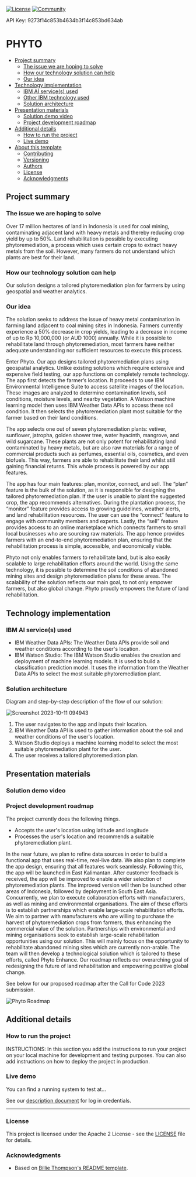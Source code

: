 [![License](https://img.shields.io/badge/License-Apache2-blue.svg)](https://www.apache.org/licenses/LICENSE-2.0) [![Community](https://img.shields.io/badge/Join-Community-blue)](https://developer.ibm.com/callforcode/solutions/projects/get-started/)

API Key: 9273f14c853b4634b3f14c853bd634ab

# PHYTO 

- [Project summary](#project-summary)
  - [The issue we are hoping to solve](#the-issue-we-are-hoping-to-solve)
  - [How our technology solution can help](#how-our-technology-solution-can-help)
  - [Our idea](#our-idea)
- [Technology implementation](#technology-implementation)
  - [IBM AI service(s) used](#ibm-ai-services-used)
  - [Other IBM technology used](#other-ibm-technology-used)
  - [Solution architecture](#solution-architecture)
- [Presentation materials](#presentation-materials)
  - [Solution demo video](#solution-demo-video)
  - [Project development roadmap](#project-development-roadmap)
- [Additional details](#additional-details)
  - [How to run the project](#how-to-run-the-project)
  - [Live demo](#live-demo)
- [About this template](#about-this-template)
  - [Contributing](#contributing)
  - [Versioning](#versioning)
  - [Authors](#authors)
  - [License](#license)
  - [Acknowledgments](#acknowledgments)

## Project summary

### The issue we are hoping to solve

Over 17 million hectares of land in Indonesia is used for coal mining, contaminating adjacent land with heavy metals and thereby reducing crop yield by up to 50%. Land rehabilitation is possible by executing phytoremediation, a process which uses certain crops to extract heavy metals from the soil. However, many farmers do not understand which plants are best for their land. 

### How our technology solution can help

Our solution designs a tailored phytoremediation plan for farmers by using geospatial and weather analytics. 

### Our idea
The solution seeks to address the issue of heavy metal contamination in farming land adjacent to coal mining sites in Indonesia. Farmers currently experience a 50% decrease in crop yields, leading to a decrease in income of up to Rp 10,000,000 (or AUD 1000) annually. While it is possible to rehabilitate land through phytoremediation, most farmers have neither adequate understanding nor sufficient resources to execute this process. 

Enter Phyto. Our app designs tailored phytoremediation plans using geospatial analytics. Unlike existing solutions which require extensive and expensive field testing, our app functions on completely remote technology. The app first detects the farmer’s location. It proceeds to use IBM Environmental Intelligence Suite to access satellite images of the location. These images are analyzed to determine contamination levels, soil conditions, moisture levels, and nearby vegetation. A Watson machine learning model then uses IBM Weather Data APIs to access these soil condition. It then selects the phytoremediation plant most suitable for the farmer based on their land conditions. 

The app selects one out of seven phytoremediation plants: vetiver, sunflower, jatropha, golden shower tree, water hyacinth, mangrove, and wild sugarcane. These plants are not only potent for rehabilitating land contaminated by heavy metals, but are also raw materials for a range of commercial products such as perfumes, essential oils, cosmetics, and even biofuels. This way, farmers are able to rehabilitate their land whilst still gaining financial returns. This whole process is powered by our app features. 

The app has four main features: plan, monitor, connect, and sell. The “plan” feature is the bulk of the solution, as it is responsible for designing the tailored phytoremediation plan. If the user is unable to plant the suggested crop, the app recommends alternatives. During the plantation process, the “monitor” feature provides access to growing guidelines, weather alerts, and land rehabilitation resources. The user can use the “connect” feature to engage with community members and experts. Lastly, the “sell” feature provides access to an online marketplace which connects farmers to small local businesses who are sourcing raw materials. The app hence provides farmers with an end-to-end phytoremediation plan, ensuring that the rehabilitation process is simple, accessible, and economically viable.

Phyto not only enables farmers to rehabilitate land, but is also easily scalable to large rehabilitation efforts around the world. Using the same technology, it is possible to determine the soil conditions of abandoned mining sites and design phytoremediation plans for these areas. The scalability of the solution reflects our main goal, to not only empower farmers, but also global change. Phyto proudly empowers the future of land rehabilitation.  

## Technology implementation

### IBM AI service(s) used

- IBM Weather Data APIs: The Weather Data APIs provide soil and weather conditions according to the user's location. 
- IBM Watson Studio: The IBM Watson Studio enables the creation and deployment of machine learning models. It is used to build a classification prediction model. It uses the information from the Weather Data APIs to select the most suitable phytoremediation plant. 
  
### Solution architecture

Diagram and step-by-step description of the flow of our solution:

![Screenshot 2023-10-11 094943](https://github.com/alice838/IBM-Call-for-Code-Phyto/assets/141798368/c560fa89-0ddd-4c03-80e6-0eba441830e9)

1. The user navigates to the app and inputs their location.
2. IBM Weather Data API is used to gather information about the soil and weather conditions of the user's location.
3. Watson Studio deploys a machine learning model to select the most suitable phytoremediation plant for the user.
4. The user receives a tailored phytoremediation plan. 


## Presentation materials

### Solution demo video



### Project development roadmap

The project currently does the following things.

- Accepts the user's location using latitude and longitude
- Processes the user's location and recommends a suitable phytoremediation plant. 

In the near future, we plan to refine data sources in order to build a functional app that uses real-time, real-live data. We also plan to complete the app design, ensuring that all features work seamlessly. Following this, the app will be launched in East Kalimantan. After customer feedback is received, the app will be improved to enable a wider selection of phytoremediation plants. The improved  version will then be launched other areas of Indonesia, followed by deployment in South East Asia. 
Concurrently, we plan to execute collaboration efforts with manufacturers, as well as mining and environmental organisations. The aim of these efforts is to establish partnerships which enable large-scale rehabilitation efforts. We aim to partner with manufacturers who are willing to purchase the harvest of phytoremediation crops from farmers, thus enhancing the commercial value of the solution. Partnerships with environmental and mining organisations seek to establish large-scale rehabilitation opportunities using our solution. This will mainly focus on the opportunity to rehabilitate abandoned mining sites which are currently non-arable. The team will then develop a technological solution which is tailored to these efforts, called Phyto Enhance. Our roadmap reflects our overarching goal of redesigning the future of land rehabilitation and empowering positive global change. 

See below for our proposed roadmap after the Call for Code 2023 submission.

![Phyto Roadmap](https://github.com/alice838/IBM-Call-for-Code-Phyto/assets/141798368/fd418cb6-112c-43c8-9935-f481bf0f5328)


## Additional details

### How to run the project

INSTRUCTIONS: In this section you add the instructions to run your project on your local machine for development and testing purposes. You can also add instructions on how to deploy the project in production.

### Live demo

You can find a running system to test at...

See our [description document](./docs/DESCRIPTION.md) for log in credentials.

---

### License

This project is licensed under the Apache 2 License - see the [LICENSE](LICENSE) file for details.

### Acknowledgments

- Based on [Billie Thompson's README template](https://gist.github.com/PurpleBooth/109311bb0361f32d87a2).
